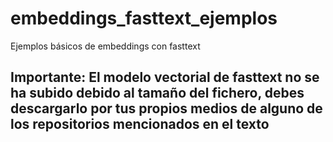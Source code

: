 # embeddings_fasttext_ejemplos
Ejemplos básicos de embeddings con fasttext

## Importante: El modelo vectorial de fasttext no se ha subido debido al tamaño del fichero, debes descargarlo por tus propios medios de alguno de los repositorios mencionados en el texto

